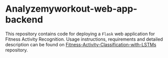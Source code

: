 # Analyzemyworkout-web-app-backend
This repository contains code for deploying a `Flask` web application for Fitness Activity Recognition. Usage instructions, requirements and detailed description can be found on [Fitness-Activity-Classification-with-LSTMs](https://github.com/bartkowiaktomasz/Fitness-Activity-Classification-with-LSTMs/blob/Keras/README.md) repository.

